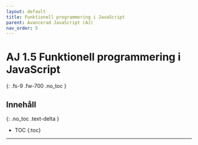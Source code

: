 ```yaml
---
layout: default
title: Funktionell programmering i JavaScript
parent: Avancerad JavaScript (AJ)
nav_order: 5
---
```


# AJ 1.5 Funktionell programmering i JavaScript
{: .fs-9 .fw-700 .no_toc }

## Innehåll
{: .no_toc .text-delta }

- TOC
{:toc}

---